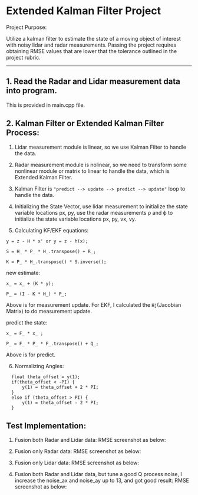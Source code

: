# Extended Kalman Filter Project 
Project Purpose:

Utilize a kalman filter to estimate the state of a moving object of interest with noisy lidar and radar measurements. Passing the project requires obtaining RMSE values that are lower that the tolerance outlined in the project rubric. 

---

## 1. Read the Radar and Lidar measurement data into program.

This is provided in main.cpp file.

## 2. Kalman Filter or Extended Kalman Filter Process:

1. Lidar measurement module is linear, so we use Kalman Filter to handle the data.

2. Radar measurement module is nolinear, so we need to transform some nonlinear module or matrix to linear to handle the data, which is Extended Kalman Filter.

3. Kalman Filter is `"predict --> update --> predict --> update"` loop to handle the data.

4. Initializing the State Vector, use lidar measurement to initialize the state variable locations px, py, use the radar measurements ρ and ϕ to initialize the state variable locations px, py, vx, vy.

5. Calculating KF/EKF equations:

`y = z - H * x' or y = z - h(x);`

`S = H_ * P_ * H_.transpose() + R_;`

`K = P_ * H_.transpose() * S.inverse();`

new estimate:

`x_ = x_ + (K * y);`

`P_ = (I - K * H_) * P_;`

Above is for measurement update. For EKF, I calculated the `Hj`(Jacobian Matrix) to do measurement update.

predict the state:

`x_ = F_ * x_ ;`

`P_ = F_ * P_ * F_.transpose() + Q_;`

Above is for predict.

6. Normalizing Angles:

```
  float theta_offset = y(1);
  if(theta_offset < -PI) {
      y(1) = theta_offset + 2 * PI;
  }
  else if (theta_offset > PI) {
      y(1) = theta_offset - 2 * PI;
  }
```
## Test Implementation:

1. Fusion both Radar and Lidar data:
RMSE screenshot as below:


2. Fusion only Radar data:
RMSE screenshot as below:


3. Fusion only Lidar data:
RMSE screenshot as below:


4. Fusion both Radar and Lidar data, but tune a good Q process noise, I increase the noise_ax and noise_ay  up to 13, and got good result:
RMSE screenshot as below:

